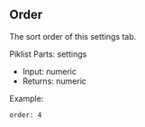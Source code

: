 ## Order

The sort order of this settings tab. 

Piklist Parts: settings

* Input:  numeric
* Returns:  numeric

Example:
```
order: 4
```
